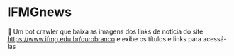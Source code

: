 # IFMGnews
🤖 Um bot crawler que baixa as imagens dos links de notícia do site https://www.ifmg.edu.br/ourobranco e exibe os títulos e links para acessá-las
